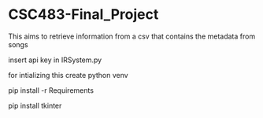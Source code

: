 # CSC483-Final_Project
This aims to retrieve information from a csv that contains the metadata from songs


insert api key in IRSystem.py


for intializing this create python venv

pip install -r Requirements

pip install tkinter
